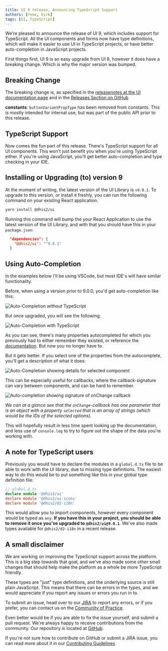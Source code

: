 ```yaml
---
title: UI 9 release, Announcing TypeScript Support
authors: [rene, birk]
tags: [UI, TypeScript]
---
```


We're pleased to announce the release of UI 9, which includes support for TypeScript. All the UI components and forms now have type definitions, which will make it easier to use UI in TypeScript projects, or have better auto-completion in JavaScript projects.

<!--truncate-->

First things first, UI 9 is an easy upgrade from UI 8, however it does have a breaking change. Which is why the major version was bumped.

## Breaking Change

The breaking change is, as specified in the [releasenotes at the UI documentation page](/ui/package/changelog) and in the [Releases Section on GitHub](https://github.com/dhis2/ui/releases/tag/v9.0.0)

**constants**: `buttonVariantPropType` has been removed from constants. This is mostly intended for internal use, but was part of the public API prior to this release.

## TypeScript Support

Now comes the fun part of this release. There's TypeScript support for all UI components. This won't just benefit you when you're using TypeScript either. If you're using JavaScript, you'll get better auto-completion and type checking in your IDE.

## Installing or Upgrading (to) version 9

At the moment of writing, the latest version of the UI Library is `v9.0.1`. To upgrade to this version, or install it freshly, you can run the following command on your existing React application.

```bash
yarn install @dhis2/ui
```

Running this command will bump the your React Application to use the latest version of the UI Library, and with that you should have this in your `package.json`:

```json
  "dependencies": {
    "@dhis2/ui": "^9.0.1"
  }
```

## Using Auto-Completion

In the examples below I'll be using VSCode, but most IDE's will have similar functionality.

Before, when using a version prior to 9.0.0, you'd get auto-completion like this:

![Auto-Completion without TypeScript](./ui8.png)

But once upgraded, you will see the following:

![Auto-Completion with TypeScript](./ui9.png)

As you can see, there's many properties autocompleted for which you previously had to either remember they existed, or reference the [documentation](/ui). But now you no longer have to.

But it gets better. If you select one of the properties from the autocomplete, you'll get a description of what it does:

![Auto-Completion showing details for selected component](./autocomplete-details.png)

This can be especially useful for callbacks, where the callback-signature can vary between components, and can be hard to remember.

![Auto-completion showing signature of onChange callback](callback-signature.png)

_We can at a glance see that the `onChange`-callback has one parameter that is an object with a property `selected` that is an array of strings (which would be the IDs of the selected options)._

This will hopefully result in less time spent looking up the documentation, and less use of `console.log` to try to figure out the shape of the data you're working with.

## A note for TypeScript users

Previously you would have to declare the modules in a `global.d.ts` file to be able to work with the UI library, due to missing type definitions.
The easiest way to do this would be to put something like this in your global type definition file:

```ts
// global.d.ts
declare module '@dhis2/ui'
declare module '@dhis2/ui-icons'
declare module '@dhis2/d2-i18n'
```

This would allow you to import components, however every component would be typed as `any`. **If you have this in your project, you should be able to remove it once you've upgraded to `@dhis2/ui@9.0.1`**. We've also made types available for `@dhis2/d2-i18n` in a recent release.

## A small disclaimer

We are working on improving the TypeScript support across the platform. This is a big step towards that goal, and we've also made some other small changes that should help make the platform as a whole be more TypeScript friendly.

These types are "just" type definitions, and the underlying source is still plain JavaScript. This means that there can be errors in the types, and we would appreciate if you report any issues or errors you run in to.

To submit an issue, head over to our [JIRA](https://dhis2.atlassian.net/jira/) to report any errors, or if you prefer, you can contact us on the [Community of Practice](https://community.dhis2.org/).

Even better would be if you are able to fix the issue yourself, and submit a pull request. We're always happy to receive contributions from the community. Our repository is located at [GitHub](https://github.com/dhis2/ui). 

If you're not sure how to contribute on GitHub or submit a JIRA issue, you can read more about it in our [Contributing Guidelines](/community/contribute/)